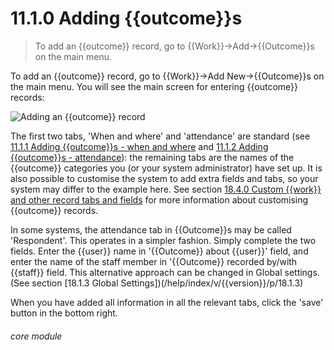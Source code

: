 # 11.1.0    Adding {{outcome}}s

> To add an {{outcome}} record, go to {{Work}}->Add->{{Outcome}}s on the main menu. 

To add an {{outcome}} record, go to {{Work}}->Add New->{{Outcome}}s on the main menu. You will see the main screen for entering {{outcome}} records:

![Adding an {{outcome}} record]({{imgpath}}74a.png)

The first two tabs, 'When and where' and 'attendance' are standard (see [11.1.1  Adding {{outcome}}s - when and where](/help/index/v/{{version}}/p/11.1.1) and [11.1.2  Adding {{outcome}}s - attendance](/help/index/v/{{version}}/p/11.1.2)): the remaining tabs are the names of the {{outcome}} categories you (or your system administrator) have set up. It is also possible to customise the system to add extra fields and tabs, so your system may differ to the example here. See section [18.4.0  Custom {{work}} and other record tabs and fields](/help/index/v/{{version}}/p/18.4.0) for more information about customising {{outcome}} records.

In some systems, the attendance tab in {{Outcome}}s may be called 'Respondent'.  This operates in a simpler fashion.  Simply complete the two fields.  Enter the {{user}} name in '{{Outcome}} about {{user}}' field, and enter the name of the staff member in '{{Outcome}} recorded by/with {{staff}} field.  This alternative approach can be changed in Global settings. (See section [18.1.3 Global Settings])(/help/index/v/{{version}}/p/18.1.3)

When you have added all information in all the relevant tabs, click the 'save' button in the bottom right. 

###### core module

